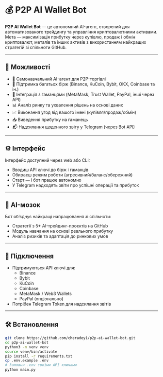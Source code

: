 # 💰 P2P AI Wallet Bot

**P2P AI Wallet Bot** — це автономний AI-агент, створений для автоматизованого трейдингу та управління криптовалютними активами. Мета — максимізація прибутку через купівлю, продаж і обмін криптовалют, металів та інших активів з використанням найкращих стратегій зі спільноти GitHub.

---

## 🚀 Можливості

- 🤖 Самонавчальний AI-агент для P2P-торгівлі
- 🔄 Підтримка багатьох бірж (Binance, KuCoin, Bybit, OKX, Coinbase та ін.)
- 🔐 Інтеграція з гаманцями (MetaMask, Trust Wallet, PayPal, інші через API)
- 📊 Аналіз ринку та ухвалення рішень на основі даних
- 📈 Виконання угод від вашого імені (купівля/продаж/обмін)
- 📥 Виведення прибутку на гаманець
- 📬 Надсилання щоденного звіту у Telegram (через Bot API)

---

## ⚙️ Інтерфейс

Інтерфейс доступний через web або CLI:
- Вводиш API ключі до бірж і гаманців
- Обираєш режим роботи (агресивний/баланс/обережний)
- Старт — і бот працює автономно
- У Telegram надходять звіти про успішні операції та прибуток

---

## 🧠 AI-мозок

Бот об’єднує найкращі напрацювання зі спільноти:
- Стратегії з 5+ AI-трейдинг-проєктів на GitHub
- Модуль навчання на основі реального прибутку
- Аналіз ризиків та адаптація до ринкових умов

---

## 🔌 Підключення

- Підтримуються API ключі для:
  - Binance
  - Bybit
  - KuCoin
  - Coinbase
  - MetaMask / Web3 Wallets
  - PayPal (опціонально)
- Потрібен Telegram Token для надсилання звітів

---

## 🛠 Встановлення

```bash
git clone https://github.com/cheradey1/p2p-ai-wallet-bot.git
cd p2p-ai-wallet-bot
python3 -m venv venv
source venv/bin/activate
pip install -r requirements.txt
cp .env.example .env
# Заповни .env своїми API ключами
python main.py
